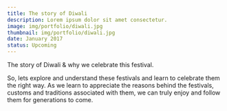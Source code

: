 ```yaml
---
title: The story of Diwali
description: Lorem ipsum dolor sit amet consectetur.
image: img/portfolio/diwali.jpg
thumbnail: img/portfolio/diwali.jpg
date: January 2017
status: Upcoming
---
```

The story of Diwali & why we celebrate this festival.

So, lets explore and understand these festivals and learn to celebrate them the right way. As we learn to appreciate the reasons behind the festivals, customs and traditions associated with them, we can truly enjoy and follow them for generations to come.
